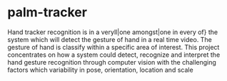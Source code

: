 # palm-tracker
Hand tracker recognition is in a veryll|one amongst|one in every of} the system which will detect the gesture of hand in a real time video. The gesture of hand is classify within a specific area of interest. This project concentrates on how a system could detect, recognize and interpret the hand gesture recognition through computer vision with the challenging factors which variability in pose, orientation, location and scale
